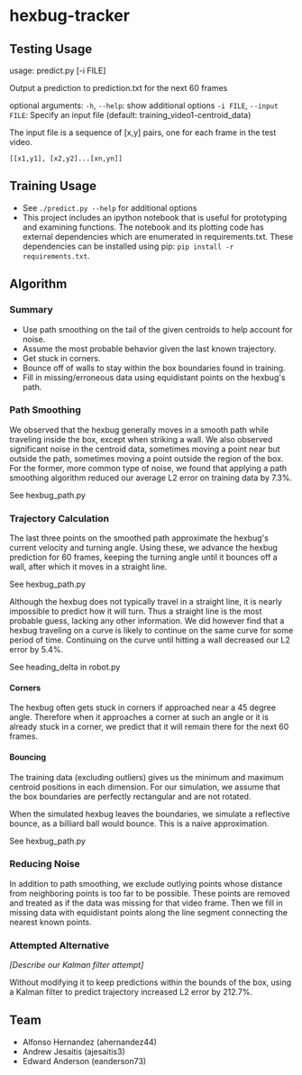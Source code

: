 hexbug-tracker
==============

Testing Usage
-------------

usage: predict.py [-i FILE]

Output a prediction to prediction.txt for the next 60 frames

optional arguments:
  `-h`, `--help`:            show additional options
  `-i FILE`, `--input FILE`: Specify an input file (default: training\_video1-centroid\_data)

The input file is a sequence of [x,y] pairs, one for each frame in the test video.

```
[[x1,y1], [x2,y2]...[xn,yn]]
```

Training Usage
--------------

* See `./predict.py --help` for additional options
* This project includes an ipython notebook that is useful for prototyping and
  examining functions. The notebook and its plotting code has external
  dependencies which are enumerated in requirements.txt. These dependencies can
  be installed using pip: `pip install -r requirements.txt`.

Algorithm
---------

### Summary

* Use path smoothing on the tail of the given centroids to help account for noise.
* Assume the most probable behavior given the last known trajectory.
* Get stuck in corners.
* Bounce off of walls to stay within the box boundaries found in training.
* Fill in missing/erroneous data using equidistant points on the hexbug's path.

### Path Smoothing

We observed that the hexbug generally moves in a smooth path while traveling
inside the box, except when striking a wall. We also observed significant noise
in the centroid data, sometimes moving a point near but outside the path,
sometimes moving a point outside the region of the box. For the former, more
common type of noise, we found that applying a path smoothing algorithm reduced
our average L2 error on training data by 7.3%.

See hexbug\_path.py

### Trajectory Calculation

The last three points on the smoothed path approximate the hexbug's current
velocity and turning angle. Using these, we advance the hexbug prediction for 60
frames, keeping the turning angle until it bounces off a wall, after which it
moves in a straight line.

See hexbug\_path.py

Although the hexbug does not typically travel in a straight line, it is nearly
impossible to predict how it will turn. Thus a straight line is the most
probable guess, lacking any other information. We did however find that a hexbug
traveling on a curve is likely to continue on the same curve for some period of
time. Continuing on the curve until hitting a wall decreased our L2 error by 5.4%.

See heading\_delta in robot.py

#### Corners

The hexbug often gets stuck in corners if approached near a 45 degree angle.
Therefore when it approaches a corner at such an angle or it is already stuck in
a corner, we predict that it will remain there for the next 60 frames.

#### Bouncing

The training data (excluding outliers) gives us the minimum and maximum centroid
positions in each dimension. For our simulation, we assume that the box
boundaries are perfectly rectangular and are not rotated.

When the simulated hexbug leaves the boundaries, we simulate a reflective
bounce, as a billiard ball would bounce. This is a naive approximation.

See hexbug\_path.py

### Reducing Noise

In addition to path smoothing, we exclude outlying points whose distance from
neighboring points is too far to be possible. These points are removed and
treated as if the data was missing for that video frame. Then we fill in missing
data with equidistant points along the line segment connecting the nearest known
points.

### Attempted Alternative

*[Describe our Kalman filter attempt]*

Without modifying it to keep predictions within the bounds of the box, using a
Kalman filter to predict trajectory increased L2 error by 212.7%.

Team
----

* Alfonso Hernandez (ahernandez44)
* Andrew Jesaitis (ajesaitis3)
* Edward Anderson (eanderson73)
